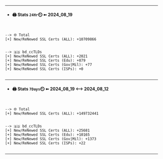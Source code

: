

---
- #### 🖨️ **Stats** `24Hr`⏲️ ➼ 2024_08_19
```console


--> 🌐 Total
[+] New/ReNewed SSL Certs (ALL): +10709866


--> 🇧🇩 bd_ccTLDs
[+] New/ReNewed SSL Certs (ALL): +2021
[+] New/ReNewed SSL Certs (Edu): +879
[+] New/ReNewed SSL Certs (Gov|Mil): +77
[+] New/ReNewed SSL Certs (ISPs): +0


```

---
- #### 🖨️ **Stats** `7Days`⏲️ ➼ 2024_08_19 <--> 2024_08_12
```console


--> 🌐 Total
[+] New/ReNewed SSL Certs (ALL): +149732441


--> 🇧🇩 bd_ccTLDs
[+] New/ReNewed SSL Certs (ALL): +25681
[+] New/ReNewed SSL Certs (Edu): +10165
[+] New/ReNewed SSL Certs (Gov|Mil): +1373
[+] New/ReNewed SSL Certs (ISPs): +22


```

---

